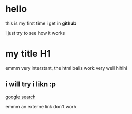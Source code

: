hello
=====

this is my first time i get in <strong>github </strong>

i just try to see how it works

<h1> my title H1 </h1>

emmm very interstant, the html balis work very well hihihi

<h2> i will try i likn :p </h2>

<a href="www.google.com" title="test vers google" target="_blank">google search</a>

emmm an externe link don't work
